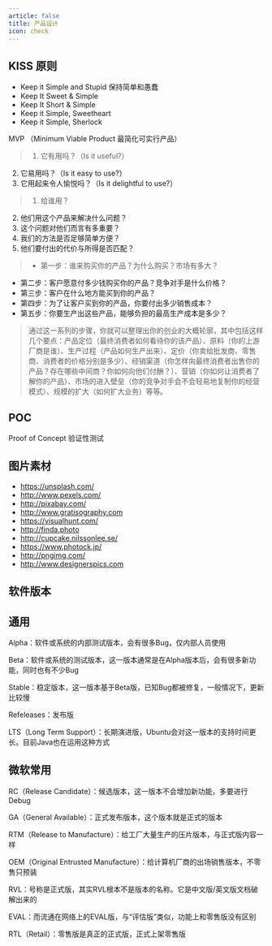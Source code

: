 ```yaml
---
article: false
title: 产品设计
icon: check
---
```

## KISS 原则

* Keep it Simple and Stupid   保持简单和愚蠢
* Keep It Sweet & Simple
* Keep It Short & Simple
* Keep it Simple, Sweetheart
* Keep it Simple, Sherlock

MVP （Minimum Viable Product 最简化可实行产品）
>
> 1. 它有用吗？（Is it useful?）
>
2. 它易用吗？（Is it easy to use?）
3. 它用起来令人愉悦吗？（Is it delightful to use?）

> 1. 给谁用？
>
2. 他们用这个产品来解决什么问题？
3. 这个问题对他们而言有多重要？
4. 我们的方法是否足够简单方便？
5. 他们要付出的代价与所得是否匹配？

> * 第一步：谁来购买你的产品？为什么购买？市场有多大？
>
* 第二步：客户愿意付多少钱购买你的产品？竞争对手是什么价格？
* 第三步：客户在什么地方能买到你的产品？
* 第四步：为了让客户买到你的产品，你要付出多少销售成本？
* 第五步：你要生产出这些产品，能够负担的最高生产成本是多少？

> 通过这一系列的步骤，你就可以整理出你的创业的大概轮廓，其中包括这样几个要点：产品定位（最终消费者如何看待你的该产品）、原料（你的上游厂商是谁）、生产过程（产品如何生产出来）、定价（你卖给批发商、零售商、消费者的价格分别是多少）、经销渠道（你怎样向最终消费者出售你的产品？存在哪些中间商？你如何向他们付酬？）、营销（你如何让消费者了解你的产品）、市场的进入壁垒（你的竞争对手会不会轻易地复制你的经营模式）、规模的扩大（如何扩大业务）等等。

## POC

Proof of Concept    验证性测试

## 图片素材

* <https://unsplash.com/>
* <http://www.pexels.com/>
* <http://pixabay.com/>
* <http://www.gratisography.com>
* <https://visualhunt.com/>
* <http://finda.photo>
* <http://cupcake.nilssonlee.se/>
* <https://www.photock.jp/>
* <http://pngimg.com/>
* <http://www.designerspics.com>

软件版本
---------

## 通用

Alpha：软件或系统的内部测试版本，会有很多Bug，仅内部人员使用

Beta：软件或系统的测试版本，这一版本通常是在Alpha版本后，会有很多新功能，同时也有不少Bug

Stable：稳定版本，这一版本基于Beta版，已知Bug都被修复，一般情况下，更新比较慢

Refeleases：发布版

LTS（Long Term Support）：长期演进版，Ubuntu会对这一版本的支持时间更长。目前Java也在运用这种方式

## 微软常用

RC（Release Candidate）：候选版本，这一版本不会增加新功能，多要进行Debug

GA（General Available）：正式发布版本，这个版本就是正式的版本

RTM（Release to Manufacture）：给工厂大量生产的压片版本，与正式版内容一样

OEM（Original Entrusted Manufacture）：给计算机厂商的出场销售版本，不零售只预装

RVL：号称是正式版，其实RVL根本不是版本的名称。它是中文版/英文版文档破解出来的

EVAL：而流通在网络上的EVAL版，与“评估版”类似，功能上和零售版没有区别

RTL（Retail）：零售版是真正的正式版，正式上架零售版
